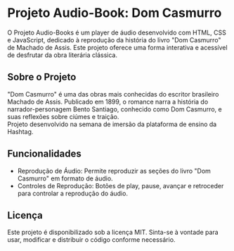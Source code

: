 # Projeto Audio-Book: Dom Casmurro

O Projeto Audio-Books é um player de áudio desenvolvido com HTML, CSS e JavaScript, dedicado à reprodução da história do livro "Dom Casmurro" de Machado de Assis. Este projeto oferece uma forma interativa e acessível de desfrutar da obra literária clássica.

## Sobre o Projeto
"Dom Casmurro" é uma das obras mais conhecidas do escritor brasileiro Machado de Assis. Publicado em 1899, o romance narra a história do narrador-personagem Bento Santiago, conhecido como Dom Casmurro, e suas reflexões sobre ciúmes e traição.<br>
Projeto desenvolvido na semana de imersão da plataforma de ensino da Hashtag.

## Funcionalidades
- Reprodução de Áudio: Permite reproduzir as seções do livro "Dom Casmurro" em formato de áudio.<br>
- Controles de Reprodução: Botões de play, pause, avançar e retroceder para controlar a reprodução do áudio.

## Licença
Este projeto é disponibilizado sob a licença MIT. Sinta-se à vontade para usar, modificar e distribuir o código conforme necessário.
